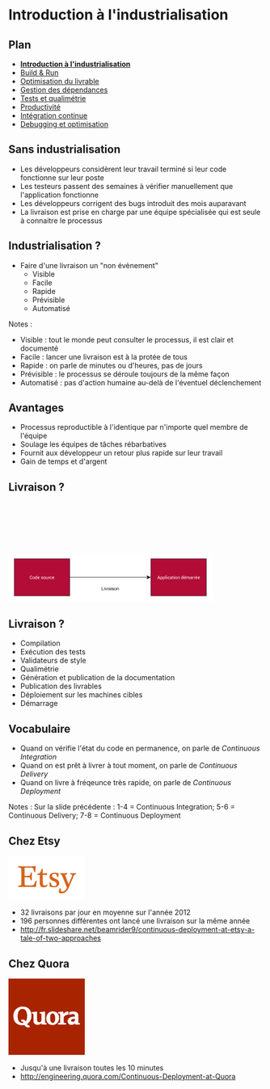 # Introduction à l'industrialisation

<!-- .slide: data-background="zenika/images/title-background.png" -->



## Plan

- **[Introduction à l'industrialisation](#/1)**
- [Build & Run](#/2)
- [Optimisation du livrable](#/3)
- [Gestion des dépendances](#/4)
- [Tests et qualimétrie](#/5)
- [Productivité](#/6)
- [Intégration continue](#/7)
- [Debugging et optimisation](#/8)



## Sans industrialisation

- Les développeurs considèrent leur travail terminé si leur code fonctionne sur leur poste
- Les testeurs passent des semaines à vérifier manuellement que l'application fonctionne
- Les développeurs corrigent des bugs introduit des mois auparavant
- La livraison est prise en charge par une équipe spécialisée qui est seule à connaitre le processus



## Industrialisation ?

- Faire d'une livraison un "non évènement"
  - Visible
  - Facile
  - Rapide
  - Prévisible
  - Automatisé

Notes :
- Visible : tout le monde peut consulter le processus, il est clair et documenté
- Facile : lancer une livraison est à la protée de tous
- Rapide : on parle de minutes ou d'heures, pas de jours
- Prévisible : le processus se déroule toujours de la même façon
- Automatisé : pas d'action humaine au-delà de l'éventuel déclenchement



## Avantages

- Processus reproductible à l'identique par n'importe quel membre de l'équipe
- Soulage les équipes de tâches rébarbatives
- Fournit aux développeur un retour plus rapide sur leur travail
- Gain de temps et d'argent



## Livraison ?

<img src="assets/images/livraison.png" width="80%" style="margin-top: 20%;" />



## Livraison ?

- Compilation
- Exécution des tests
- Validateurs de style
- Qualimétrie
- Génération et publication de la documentation
- Publication des livrables
- Déploiement sur les machines cibles
- Démarrage



## Vocabulaire

- Quand on vérifie l'état du code en permanence, on parle de *Continuous Integration*
- Quand on est prêt à livrer à tout moment, on parle de *Continuous Delivery*
- Quand on livre à fréqeunce très rapide, on parle de *Continuous Deployment*

Notes :
Sur la slide précédente : 1-4 = Continuous Integration; 5-6 = Continuous Delivery; 7-8 = Continuous Deployment



## Chez Etsy

<img src="assets/images/etsy.png" width="30%" />

- 32 livraisons par jour en moyenne sur l'année 2012
- 196 personnes différentes ont lancé une livraison sur la même année
- http://fr.slideshare.net/beamrider9/continuous-deployment-at-etsy-a-tale-of-two-approaches



## Chez Quora

<img src="assets/images/quora.png" width="30%" />

- Jusqu'à une livraison toutes les 10 minutes
- http://engineering.quora.com/Continuous-Deployment-at-Quora



<!-- .slide: data-background="zenika/images/questions.png" -->
<!-- .slide: data-background-size="30%" -->
